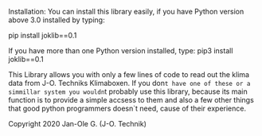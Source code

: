 Installation:
You can install this library easily, if you have Python version above 3.0 installed by typing:
  
pip install joklib==0.1
  
If you have more than one Python version installed, type:
pip3 install joklib==0.1
  
  
 
This Library allows you with only a few lines of code to read out the klima data from J-O. Techniks Klimaboxen.
If you don`t have one of these or a simmillar system you wouldn`t probably use this library, because its main
function is to provide a simple accsess to them and also a few other things that good python programmers doesn`t
need, cause of their experience.

Copyright 2020 Jan-Ole G. (J-O. Technik)
